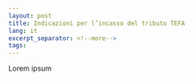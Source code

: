 ```yaml
---
layout: post
title: Indicazioni per l’incasso del tributo TEFA
lang: it
excerpt_separator: <!--more-->
tags: 
---
```


Lorem ipsum